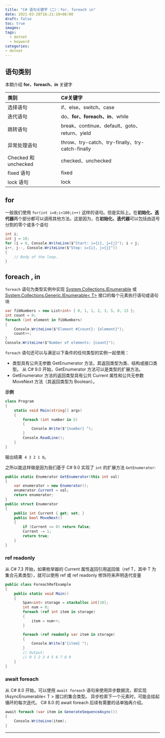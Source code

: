 ```yaml
---
title: "C# 语句关键字（二）：for, foreach in"
date: 2021-03-28T16:21:19+08:00
draft: false
toc: true
images:
tags: 
  - dotnet
  - keyword
categories: 
- dotnet
---
```


## 语句类别

本期介绍 **for、foreach、in** 关键字

|类别|C#关键字|
|:---|:---|
|选择语句	|if、else、switch、case|
|迭代语句	|do、**for、foreach、in**、while|
|跳转语句	|break、continue、default、goto、return、yield|
|异常处理语句	|throw、try-catch、try-finally、try-catch-finally|
|Checked 和 unchecked	|checked、unchecked|
|fixed 语句	|fixed|
|lock 语句	|lock|



## for
一般我们使用 `for(int i=0;i<100;i++)` 这样的语句。但是实际上。在**初始化、迭代器**两个部分都可以调用其他方法。这是因为，在**初始化、迭代器**可以包括由逗号分割的零个或多个语句
```c#
int i;
int j = 10;
for (i = 0, Console.WriteLine($"Start: i={i}, j={j}"); i < j; 
i++, j--, Console.WriteLine($"Step: i={i}, j={j}"))
{
    // Body of the loop.
}
```

## foreach , in
`foreach` 语句为类型实例中实现 [System.Collections.IEnumerable](https://docs.microsoft.com/zh-cn/dotnet/api/system.collections.ienumerable "System.Collections.IEnumerable") 或 [System.Collections.Generic.IEnumerable< T>](https://docs.microsoft.com/zh-cn/dotnet/api/system.collections.generic.ienumerable-1 "System.Collections.Generic.IEnumerable<T>") 接口的每个元素执行语句或语句块
```C#
var fibNumbers = new List<int> { 0, 1, 1, 2, 3, 5, 8, 13 };
int count = 0;
foreach (int element in fibNumbers)
{
    Console.WriteLine($"Element #{count}: {element}");
    count++;
}
Console.WriteLine($"Number of elements: {count}");
```

 `foreach` 语句还可以与满足以下条件的任何类型的实例一起使用：
- 类型具有公共无参数 GetEnumerator 方法，其返回类型为类、结构或接口类型。 从 C# 9.0 开始，GetEnumerator 方法可以是类型的扩展方法。  
- GetEnumerator 方法的返回类型具有公共 Current 属性和公共无参数 MoveNext 方法（其返回类型为 Boolean）。

**示例**
```C#
class Program
{
    static void Main(string[] args)
    {
        foreach (int number in 5)
        {
            Console.Write($"{number} ");
        }
        Console.ReadLine();
    }
}
```
输出结果` 4 3 2 1 0`。  

之所以能这样做是因为我们基于 C# 9.0 实现了 `int` 的扩展方法 `GetEnumerator`:
```C#
public static Enumerator GetEnumerator(this int val)
{
    var enumerator = new Enumerator();
    enumerator.Current = val;
    return enumerator;
}
public struct Enumerator
{
    public int Current { get; set; }
    public bool MoveNext()
    {
        if (Current <= 0) return false;
        Current -= 1;
        return true;
    }
}
```
### ref readonly
从 C# 7.3 开始，如果枚举器的 Current 属性返回引用返回值（ref T，其中 T 为集合元素类型），就可以使用 ref 或 ref readonly 修饰符来声明迭代变量
```C#
public class ForeachRefExample
{
    public static void Main()
    {
        Span<int> storage = stackalloc int[10];
        int num = 0;
        foreach (ref int item in storage)
        {
            item = num++;
        }

        foreach (ref readonly var item in storage)
        {
            Console.Write($"{item} ");
        }
        // Output:
        // 0 1 2 3 4 5 6 7 8 9
    }
}
```
### await foreach
从 C# 8.0 开始，可以使用 `await foreach` 语句来使用异步数据流，即实现 IAsyncEnumerable< T > 接口的集合类型。 异步检索下一个元素时，可能会挂起循环的每次迭代。
C# 8.0 的  await foreach 后续有需要的话单独再介绍。
```C#
await foreach (var item in GenerateSequenceAsync())
{
    Console.WriteLine(item);
}
```
---
